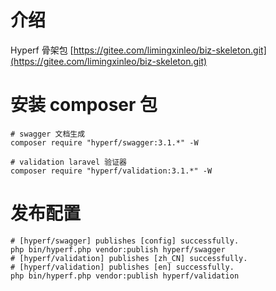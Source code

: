 # 介绍
Hyperf 骨架包
[https://gitee.com/limingxinleo/biz-skeleton.git](https://gitee.com/limingxinleo/biz-skeleton.git)

# 安装 composer 包
```shell
# swagger 文档生成
composer require "hyperf/swagger:3.1.*" -W
```
```shell
# validation laravel 验证器
composer require "hyperf/validation:3.1.*" -W
```

# 发布配置
```shell
# [hyperf/swagger] publishes [config] successfully.
php bin/hyperf.php vendor:publish hyperf/swagger
# [hyperf/validation] publishes [zh_CN] successfully.
# [hyperf/validation] publishes [en] successfully.
php bin/hyperf.php vendor:publish hyperf/validation
```
